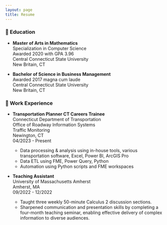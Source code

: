 ```yaml
---
layout: page
title: Resume
---
```


### :school: Education

- **Master of Arts in Mathematics**  
Specialization in Computer Science  
Awarded 2020 with GPA 3.96  
Central Connecticut State University  
New Britain, CT

- **Bachelor of Science in Business Management**  
Awarded 2017 magna cum laude  
Central Connecticut State University  
New Britain, CT

### :office: Work Experience

- **Transportation Planner CT Careers Trainee**  
Connecticut Department of Transportation  
Office of Roadway Information Systems  
Traffic Monitoring  
Newington, CT  
04/2023 - Present
    - Data processing & analysis using in-house tools, various transportation software, Excel, Power BI, ArcGIS Pro
    - Data ETL using FME, Power Query, Python
    - Automation using Python scripts and FME workspaces

- **Teaching Assistant**  
University of Massachusetts Amherst   
Amherst, MA  
09/2022 - 12/2022
    - Taught three weekly 50-minute Calculus 2 discussion sections.
    - Sharpened communication and presentation skills by completing a four-month teaching seminar, enabling effective delivery of complex information to diverse audiences.
    